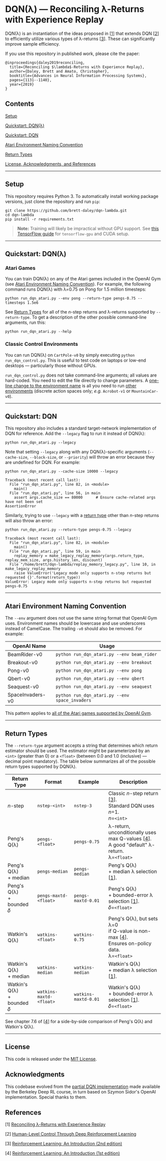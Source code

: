 # DQN(λ) — Reconciling λ-Returns with Experience Replay

DQN(λ) is an instantiation of the ideas proposed in [[1](#references)] that extends DQN [[2](#references)] to efficiently utilize various types of λ-returns [[3](#references)].
These can significantly improve sample efficiency.

If you use this repository in published work, please cite the paper:

```
@inproceedings{daley2019reconciling,
  title={Reconciling $\lambda$-Returns with Experience Replay},
  author={Daley, Brett and Amato, Christopher},
  booktitle={Advances in Neural Information Processing Systems},
  pages={1131--1140},
  year={2019}
}
```


## Contents

[Setup](#setup)

[Quickstart: DQN(λ)](#quickstart-dqnλ)

[Quickstart: DQN](#quickstart-dqn)

[Atari Environment Naming Convention](#atari-environment-naming-convention)

[Return Types](#return-types)

[License, Acknowledgments, and References](#license)


---

## Setup

This repository requires Python 3.
To automatically install working package versions, just clone the repository and run `pip`:

```
git clone https://github.com/brett-daley/dqn-lambda.git
cd dqn-lambda
pip install -r requirements.txt
```

> **Note:** Training will likely be impractical without GPU support.
> See [this TensorFlow guide](https://www.tensorflow.org/install/gpu) for `tensorflow-gpu` and CUDA setup.


---

## Quickstart: DQN(λ)
### Atari Games

You can train DQN(λ) on any of the Atari games included in the OpenAI Gym (see [Atari Environment Naming Convention](#atari-environment-naming-convention)).
For example, the following command runs DQN(λ) with λ=0.75 on Pong for 1.5 million timesteps:

```
python run_dqn_atari.py --env pong --return-type pengs-0.75 --timesteps 1.5e6
```

See [Return Types](#return-types) for all of the _n_-step returns and λ-returns supported by `--return-type`.
To get a description of the other possible command-line arguments, run this:

```
python run_dqn_atari.py --help
```


### Classic Control Environments

You can run DQN(λ) on `CartPole-v0` by simply executing `python run_dqn_control.py`.
This is useful to test code on laptops or low-end desktops — particularly those without GPUs.

`run_dqn_control.py` does not take command-line arguments; all values are hard-coded.
You need to edit the file directly to change parameters.
A [one-line change to the environment name](https://github.com/brett-daley/dqn-lambda/blob/67660460461eae1ac4f399f1e877bf919e6727fa/run_dqn_control.py#L20) is all you need to run [other environments](https://gym.openai.com/envs/#classic_control) (discrete action spaces only; _e.g._ `Acrobot-v1` or `MountainCar-v0`).


---

## Quickstart: DQN

This repository also includes a standard target-network implementation of DQN for reference.
Add the `--legacy` flag to run it instead of DQN(λ):

```
python run_dqn_atari.py --legacy
```

Note that setting `--legacy` along with any DQN(λ)-specific arguments (`--cache-size`, `--block-size`, or `--priority`) will throw an error because they are undefined for DQN.
For example:

```
python run_dqn_atari.py --cache-size 10000 --legacy

Traceback (most recent call last):
  File "run_dqn_atari.py", line 82, in <module>
    main()
  File "run_dqn_atari.py", line 56, in main
    assert args.cache_size == 80000      # Ensure cache-related args have not been set
AssertionError
```

Similarly, trying to use `--legacy` with a [return type](#return-types) other than _n_-step returns will also throw an error:

```
python run_dqn_atari.py --return-type pengs-0.75 --legacy

Traceback (most recent call last):
  File "run_dqn_atari.py", line 82, in <module>
    main()
  File "run_dqn_atari.py", line 59, in main
    replay_memory = make_legacy_replay_memory(args.return_type, replay_mem_size, args.history_len, discount)
  File "/home/brett/dqn-lambda/replay_memory_legacy.py", line 10, in make_legacy_replay_memory
    raise ValueError('Legacy mode only supports n-step returns but requested {}'.format(return_type))
ValueError: Legacy mode only supports n-step returns but requested pengs-0.75
```


---

## Atari Environment Naming Convention

The `--env` argument does not use the same string format that OpenAI Gym uses.
Environment names should be lowercase and use underscores instead of CamelCase.
The trailing `-v0` should also be removed.
For example:

OpenAI Name | Usage
--- | ---
BeamRider-v0 | `python run_dqn_atari.py --env beam_rider`
Breakout-v0 | `python run_dqn_atari.py --env breakout`
Pong-v0 | `python run_dqn_atari.py --env pong`
Qbert-v0 | `python run_dqn_atari.py --env qbert`
Seaquest-v0 | `python run_dqn_atari.py --env seaquest`
SpaceInvaders-v0 | `python run_dqn_atari.py --env space_invaders`

This pattern applies to [all of the Atari games supported by OpenAI Gym](https://gym.openai.com/envs/#atari).


---

## Return Types

The `--return-type` argument accepts a string that determines which return estimator should be used.
The estimator might be parameterized by an `<int>` (greater than 0) or a `<float>` (between 0.0 and 1.0 (inclusive) — decimal point mandatory).
The table below summarizes all of the possible return types supported by DQN(λ).

Return Type | Format | Example | Description
--- | --- | --- | ---
_n_-step | `nstep-<int>` | `nstep-3` | Classic _n_-step return [[3](#references)].<br>Standard DQN uses _n_=1.<br>_n_=`<int>`
Peng's Q(λ) | `pengs-<float>` | `pengs-0.75` | λ-return, unconditionally uses<br>max Q-values [[4](#references)].<br>A good "default" λ-return.<br>λ=`<float>`
Peng's Q(λ)<br>+ median | `pengs-median` | `pengs-median` | Peng's Q(λ)<br>+ median λ selection [[1](#references)].
Peng's Q(λ)<br>+ bounded 𝛿 | `pengs-maxtd-<float>` | `pengs-maxtd-0.01` | Peng's Q(λ)<br>+ bounded-error λ selection [[1](#references)].<br>𝛿=`<float>`
Watkin's Q(λ) | `watkins-<float>` | `watkins-0.75` | Peng's Q(λ), but sets λ=0<br>if Q-value is non-max [[4](#references)].<br>Ensures on-policy data.<br>λ=`<float>`
Watkin's Q(λ)<br>+ median | `watkins-median` | `watkins-median` | Watkin's Q(λ)<br>+ median λ selection [[1](#references)].
Watkin's Q(λ)<br>+ bounded 𝛿 | `watkins-maxtd-<float>` | `watkins-maxtd-0.01` | Watkin's Q(λ)<br>+ bounded-error λ selection [[1](#references)].<br>𝛿=`<float>`

See chapter 7.6 of [[4](#references)] for a side-by-side comparison of Peng's Q(λ) and Watkin's Q(λ).


---

## License

This code is released under the [MIT License](https://github.com/brett-daley/dqn-lambda/blob/master/LICENSE).


## Acknowledgments

This codebase evolved from the [partial DQN implementation](https://github.com/berkeleydeeprlcourse/homework/tree/master/hw3) made available by the Berkeley Deep RL course, in turn based on Szymon Sidor's OpenAI implementation.
Special thanks to them.


## References

[1] [Reconciling λ-Returns with Experience Replay](https://arxiv.org/abs/1810.09967)

[2] [Human-Level Control Through Deep Reinforcement Learning](https://deepmind.com/research/publications/human-level-control-through-deep-reinforcement-learning)

[3] [Reinforcement Learning: An Introduction (2nd edition)](http://incompleteideas.net/book/the-book.html)

[4] [Reinforcement Learning: An Introduction (1st edition)](http://incompleteideas.net/book/first/the-book.html)
